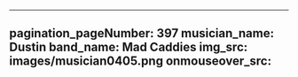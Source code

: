 ------
pagination_pageNumber: 397
musician_name: Dustin
band_name: Mad Caddies
img_src: images/musician0405.png
onmouseover_src: 
------
